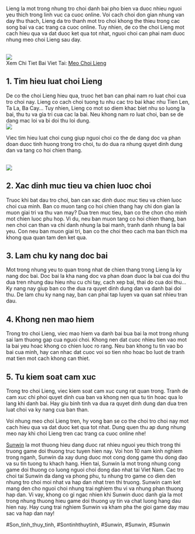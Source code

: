 <p>Lieng la mot trong nhung tro choi danh bai pho bien va duoc nhieu nguoi yeu thich trong linh vuc ca cuoc online. Voi cach choi don gian nhung van day thu thach, Lieng da tro thanh mot tro choi khong the thieu trong cac song bai va cac trang ca cuoc online. Tuy nhien, de co the choi Lieng mot cach hieu qua va dat duoc ket qua tot nhat, nguoi choi can phai nam duoc nhung meo choi Lieng sau day.</p><br><img src="https://isunwin.dev/wp-content/uploads/2025/02/khong-can-bai-cao-van-co-the-to-thanh-cong.webp"></br>
Xem Chi Tiet Bai Viet Tai: <a href="https://isunwin.dev/meo-choi-lieng/">Meo Choi Lieng</a><h2>1. Tim hieu luat choi Lieng</h2><p>De co the choi Lieng hieu qua, truoc het ban can phai nam ro luat choi cua tro choi nay. Lieng co cach choi tuong tu nhu cac tro bai khac nhu Tien Len, Ta La, Ba Cay... Tuy nhien, Lieng co mot so diem khac biet nhu so luong la bai, thu tu va gia tri cua cac la bai. Neu khong nam ro luat choi, ban se de dang mac loi va bi doi thu loi dung.<br><img src="https://isunwin.dev/wp-content/uploads/2025/02/quan-ly-von-choi-mot-cach-thong-minh.webp"></br><p>Viec tim hieu luat choi cung giup nguoi choi co the de dang doc va phan doan duoc tinh huong trong tro choi, tu do dua ra nhung quyet dinh dung dan va tang co hoi chien thang.</p><br><img src="https://isunwin.dev/wp-content/uploads/2025/02/su-dung-don-tam-ly-va-meo-choi-lieng-quan-trong-tai-sunwin.webp"></br><h2>2. Xac dinh muc tieu va chien luoc choi</h2><p>Truoc khi bat dau tro choi, ban can xac dinh duoc muc tieu va chien luoc choi cua minh. Ban co muon tang co hoi chien thang hay chi don gian la muon giai tri va thu van may? Dua tren muc tieu, ban co the chon cho minh mot chien luoc phu hop. Vi du, neu ban muon tang co hoi chien thang, ban nen choi can than va chi danh nhung la bai manh, tranh danh nhung la bai yeu. Con neu ban muon giai tri, ban co the choi theo cach ma ban thich ma khong qua quan tam den ket qua.<h2>3. Lam chu ky nang doc bai</h2><p>Mot trong nhung yeu to quan trong nhat de chien thang trong Lieng la ky nang doc bai. Doc bai la kha nang doc va phan doan duoc la bai cua doi thu dua tren nhung dau hieu nhu cu chi tay, cach xep bai, thai do cua doi thu... Ky nang nay giup ban co the dua ra quyet dinh dung dan va danh bai doi thu. De lam chu ky nang nay, ban can phai tap luyen va quan sat nhieu tran dau.</p><h2>4. Khong nen mao hiem</h2><p>Trong tro choi Lieng, viec mao hiem va danh bai bua bai la mot trong nhung sai lam thuong gap cua nguoi choi. Khong nen dat cuoc nhieu tien vao mot la bai yeu hoac khong co chien luoc ro rang. Neu ban khong tu tin vao bo bai cua minh, hay can nhac dat cuoc voi so tien nho hoac bo luot de tranh mat tien mot cach khong can thiet.<h2>5. Tu kiem soat cam xuc</h2><p>Trong tro choi Lieng, viec kiem soat cam xuc cung rat quan trong. Tranh de cam xuc chi phoi quyet dinh cua ban va khong nen qua tu tin hoac qua lo lang khi danh bai. Hay giu binh tinh va dua ra quyet dinh dung dan dua tren luat choi va ky nang cua ban than.</p><p>Voi nhung meo choi Lieng tren, hy vong ban se co the choi tro choi nay mot cach hieu qua va dat duoc ket qua tot nhat. Dung quen thu ap dung nhung meo nay khi choi Lieng tren cac trang ca cuoc online nhe!</p><p><a href="https://isunwin.dev/">Sunwin</a> la mot thuong hieu dang duoc rat nhieu nguoi yeu thich trong thi truong game doi thuong truc tuyen hien nay. Voi hon 10 nam kinh nghiem trong nganh, Sunwin da xay dung duoc mot cong dong game thu dong dao va su tin tuong tu khach hang. Hien tai, Sunwin la mot trong nhung cong game doi thuong co luong nguoi choi dong dao nhat tai Viet Nam. Cac tro choi tai Sunwin da dang va phong phu, tu nhung tro game co dien den nhung tro choi moi nhat va hap dan nhat tren thi truong. Sunwin cam ket mang den cho nguoi choi nhung trai nghiem thu vi va nhung phan thuong hap dan. Vi vay, khong co gi ngac nhien khi Sunwin duoc danh gia la mot trong nhung thuong hieu game doi thuong uy tin va chat luong hang dau hien nay. Hay cung trai nghiem Sunwin va kham pha the gioi game day mau sac va hap dan nay!</p>
#Son_tinh_thuy_tinh, #Sontinhthuytinh, #Sunwin, #Sunwin, #Sunwin
